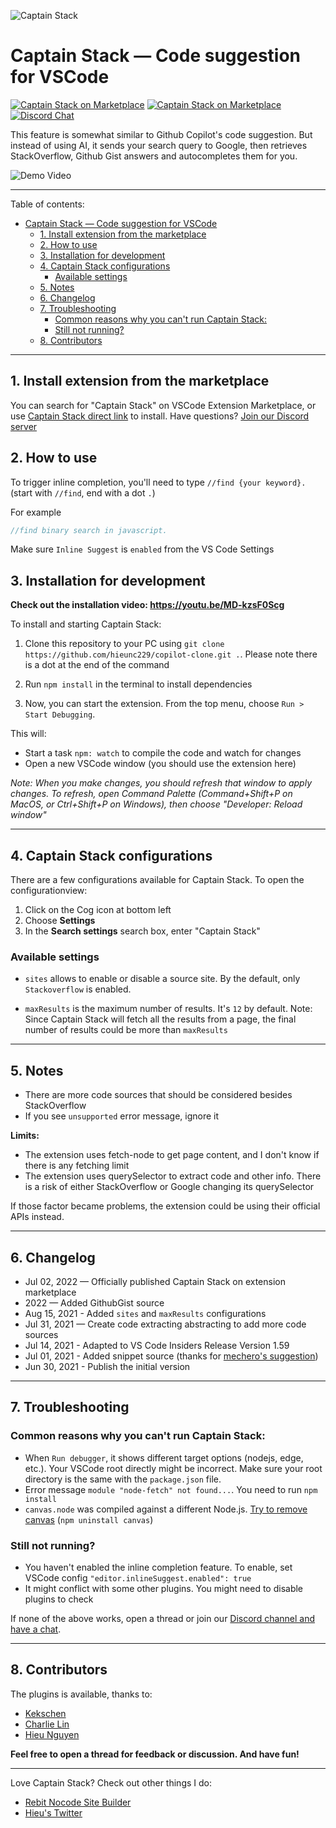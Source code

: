 ![Captain Stack](./icon.png)

# Captain Stack — Code suggestion for VSCode

[![Captain Stack on Marketplace](https://vsmarketplacebadge.apphb.com/version/captainstack.captain-stack.svg)](https://marketplace.visualstudio.com/items?itemName=captainstack.captain-stack) [![Captain Stack on Marketplace](https://vsmarketplacebadge.apphb.com/installs-short/captainstack.captain-stack.svg)](https://marketplace.visualstudio.com/items?itemName=captainstack.captain-stack) [![Discord Chat](https://img.shields.io/discord/864164585070526475.svg)](https://discord.gg/5F5tDsWFmp)

This feature is somewhat similar to Github Copilot's code suggestion. But instead of using AI, it sends your search query to Google, then retrieves StackOverflow, Github Gist answers and autocompletes them for you.

![Demo Video](./demo.gif)

---

Table of contents:

- [Captain Stack — Code suggestion for VSCode](#captain-stack--code-suggestion-for-vscode)
  - [1. Install extension from the marketplace](#1-install-extension-from-the-marketplace)
  - [2. How to use](#2-how-to-use)
  - [3. Installation for development](#3-installation-for-development)
  - [4. Captain Stack configurations](#4-captain-stack-configurations)
    - [Available settings](#available-settings)
  - [5. Notes](#5-notes)
  - [6. Changelog](#6-changelog)
  - [7. Troubleshooting](#7-troubleshooting)
    - [Common reasons why you can't run Captain Stack:](#common-reasons-why-you-cant-run-captain-stack)
    - [Still not running?](#still-not-running)
  - [8. Contributors](#8-contributors)

---

## 1. Install extension from the marketplace

You can search for "Captain Stack" on VSCode Extension Marketplace, or use [Captain Stack direct link](https://marketplace.visualstudio.com/items?itemName=captainstack.captain-stack) to install. Have questions? [Join our Discord server](https://discord.gg/5F5tDsWFmp)

## 2. How to use

To trigger inline completion, you'll need to type `//find {your keyword}.` (start with `//find`, end with a dot `.`)

For example
```js
//find binary search in javascript.
```

Make sure `Inline Suggest` is `enabled` from the VS Code Settings

## 3. Installation for development

**Check out the installation video: https://youtu.be/MD-kzsF0Scg**

To install and starting Captain Stack:

1. Clone this repository to your PC using `git clone https://github.com/hieunc229/copilot-clone.git .`. Please note there is a dot at the end of the command
   
2. Run `npm install` in the terminal to install dependencies

3. Now, you can start the extension. From the top menu, choose `Run > Start Debugging`.

This will:
- Start a task `npm: watch` to compile the code and watch for changes
- Open a new VSCode window (you should use the extension here)

_Note: When you make changes, you should refresh that window to apply changes. To refresh, open Command Palette (Command+Shift+P on MacOS, or Ctrl+Shift+P on Windows), then choose "Developer: Reload window"_

---

## 4. Captain Stack configurations

There are a few configurations available for Captain Stack. To open the configurationview:

1. Click on the Cog icon at bottom left
2. Choose **Settings**
3. In the **Search settings** search box, enter "Captain Stack"

### Available settings

- `sites` allows to enable or disable a source site. By the default, only `Stackoverflow` is enabled.

- `maxResults` is the maximum number of results. It's `12` by default. Note: Since Captain Stack will fetch all the results from a page, the final number of results could be more than `maxResults`

---

## 5. Notes

- There are more code sources that should be considered besides StackOverflow
- If you see `unsupported` error message, ignore it

**Limits:**
- The extension uses fetch-node to get page content, and I don't know if there is any fetching limit
- The extension uses querySelector to extract code and other info. There is a risk of either StackOverflow or Google changing its querySelector

If those factor became problems, the extension could be using their official APIs instead.

---

## 6. Changelog

- Jul 02, 2022 — Officially published Captain Stack on extension marketplace
- 2022 — Added GithubGist source
- Aug 15, 2021 - Added `sites` and `maxResults` configurations
- Jul 31, 2021 — Create code extracting abstracting to add more code sources 
- Jul 14, 2021 - Adapted to VS Code Insiders Release Version 1.59
- Jul 01, 2021 - Added snippet source (thanks for [mechero's suggestion](https://news.ycombinator.com/item?id=27698687))
- Jun 30, 2021 - Publish the initial version

---

## 7. Troubleshooting

### Common reasons why you can't run Captain Stack:

- When `Run debugger`, it shows different target options (nodejs, edge, etc.). Your VSCode root directly might be incorrect. Make sure your root directory is the same with the `package.json` file.
- Error message `module "node-fetch" not found...`. You need to run `npm install`
- `canvas.node` was compiled against a different Node.js. [Try to remove canvas](https://github.com/hieunc229/copilot-clone/issues/9) (`npm uninstall canvas`)

### Still not running?

- You haven't enabled the inline completion feature. To enable, set VSCode config `"editor.inlineSuggest.enabled": true`
- It might conflict with some other plugins. You might need to disable plugins to check

If none of the above works, open a thread or join our [Discord channel and have a chat](https://discord.gg/5F5tDsWFmp).

---

## 8. Contributors

The plugins is available, thanks to:

- [Kekschen](https://github.com/Kek5chen)
- [Charlie Lin](https://github.com/clin1234)
- [Hieu Nguyen](https://github.com/hieunc229)

**Feel free to open a thread for feedback or discussion. And have fun!**

---
Love Captain Stack? Check out other things I do:

- [Rebit Nocode Site Builder](https://rebit.co/?ref=github)
- [Hieu's Twitter](https://twitter.com/hieuSSR/)
